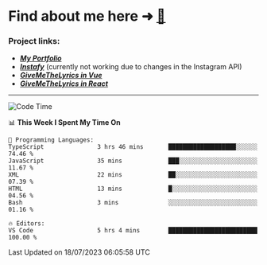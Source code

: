 # Find about me here ➜ [🧑](https://pauabella.dev)

### Project links:
- ***[My Portfolio](https://pauabella.dev)***
- ***[Instafy](https://instafy.me)*** (currently not working due to changes in the Instagram API)
- ***[GiveMeTheLyrics in Vue](https://lyrics.pauabella.dev)***
- ***[GiveMeTheLyrics in React](https://pauabella.dev/GiveMeTheLyrics)***

---
<!--START_SECTION:waka-->
![Code Time](http://img.shields.io/badge/Code%20Time-2%2C312%20hrs%2050%20mins-blue)

📊 **This Week I Spent My Time On** 

```text
💬 Programming Languages: 
TypeScript               3 hrs 46 mins       ███████████████████░░░░░░   74.46 % 
JavaScript               35 mins             ███░░░░░░░░░░░░░░░░░░░░░░   11.67 % 
XML                      22 mins             ██░░░░░░░░░░░░░░░░░░░░░░░   07.39 % 
HTML                     13 mins             █░░░░░░░░░░░░░░░░░░░░░░░░   04.56 % 
Bash                     3 mins              ░░░░░░░░░░░░░░░░░░░░░░░░░   01.16 % 

🔥 Editors: 
VS Code                  5 hrs 4 mins        █████████████████████████   100.00 % 
```


 Last Updated on 18/07/2023 06:05:58 UTC
<!--END_SECTION:waka-->
